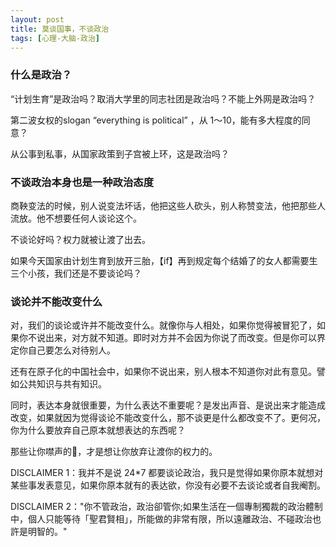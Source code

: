 ```yaml
---
layout: post
title: 莫谈国事，不谈政治
tags: [心理-大脑-政治]
---
```


###  什么是政治？
	
“计划生育”是政治吗？取消大学里的同志社团是政治吗？不能上外网是政治吗？

第二波女权的slogan “everything is political” ，从 1～10，能有多大程度的同意？

从公事到私事，从国家政策到子宫被上环，这是政治吗？


### 不谈政治本身也是一种政治态度

商鞅变法的时候，别人说变法坏话，他把这些人砍头，别人称赞变法，他把那些人流放。他不想要任何人谈论这个。

不谈论好吗？权力就被让渡了出去。

如果今天国家由计划生育到放开三胎，【if】再到规定每个结婚了的女人都需要生三个小孩，我们还是不要谈论吗？

 
### 谈论并不能改变什么

对，我们的谈论或许并不能改变什么。就像你与人相处，如果你觉得被冒犯了，如果你不说出来，对方就不知道。即时对方并不会因为你说了而改变。但是你可以界定你自己要怎么对待别人。

还有在原子化的中国社会中，如果你不说出来，别人根本不知道你对此有意见。譬如公共知识与共有知识。

同时，表达本身就很重要，为什么表达不重要呢？是发出声音、是说出来才能造成改变，如果就因为觉得谈论不能改变什么，那不谈更是什么都改变不了。更何况，你为什么要放弃自己原本就想表达的东西呢？

那些让你噤声的🤫，才是想让你放弃让渡你的权力的。


DISCLAIMER 1：我并不是说 24*7 都要谈论政治，我只是觉得如果你原本就想对某些事发表意见，如果你原本就有的表达欲，你没有必要不去谈论或者自我阉割。

DISCLAIMER 2："你不管政治，政治卻管你;如果生活在一個專制獨裁的政治體制中，個人只能等待「聖君賢相」，所能做的非常有限，所以遠離政治、不碰政治也許是明智的。"


